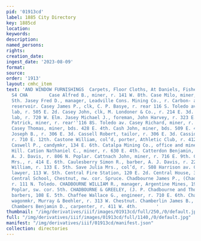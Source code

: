 ```yaml
---
pid: '01913cd'
label: 1885 City Directory
key: 1885cd
location: 
keywords: 
description: 
named_persons: 
rights: 
creation_date: 
ingest_date: '2023-08-09'
format: 
source: 
order: '1913'
layout: cmhc_item
text: 'AND WINDOW FURNISHINGS  Carpets, Floor Cloths, At Daniels, Fisher & Smith’s.  CAS
  S4 CHA        Case Alfred B., miner, r. 141 W. 8th. Case Milo, miner, r. 143 W.
  Sth. Jasey Fred D., manager, Leadville Cons. Mining Co., r. Carbon- ate Hill, above
  reservoir. Casey James P., clk, C. P. Basye, r. rear 116 S. Toledo av. Casey John,
  lab, r. 505 E. 2d. Casey John, clk, M. Londoner & Co., r. 214 E. 3d. Casey Michael,
  lab, r. 720 W. Elm. Jasey Michael J., foreman, John Harvey, r. 323 E. 6th. Casey
  Patrick, miner, r. rear''116 8S. Toledo av. Casey Richard, miner, r. 523 E. 3d.
  Casey Thomas, miner, bds. 428 E. 4th. Cash John, miner, bds. 509 E. 4th. Jassell
  Joseph B., r. 306 E. 3d. Cassell Robert, tailor, r. 306 E. 3d. Cassidy John, miner,
  r. 710 E. 12th. Castone William, col’d, porter, Athletic Club, r. 412 N. Spruce.
  Caswell P., candymkr, 134 E. 6th. Catalpa Mining Co., office and mine, Carbonate
  Hill. Cation Nathaniel C., miner, r. 630 E. 4th. Catterdon Benjamin, col’d, barber,
  A. J. Davis, r. 806 N. Poplar. Cattnach John, miner, r. 716 E. 9th. Cauldwell Bessie
  Mrs., r. 414 E. 6th. Caulesberry Simon R., barber, A. J. Davis, r. 223 W. 4th. Jaulfield
  William, r. 133 E. 5th. Save Julia Mrs., col’d, r. S08 Harrison av. Cavender Charles,
  lawyer, 113 W. Sth. Central Fire Station, 120 E. 2d. Central House, 301 E. 7th.
  Central School, Chestnut, nw. cor. Spruce. Chadbourne James P., (Chadbourne & Greeley,)
  r. 111 N. Toledo. CHADBOURNE WILLIAM R., manager, Argentine Mines, 19 Keystone block,
  Poplar, sw. cor. 5th. CHADBOURNE & GREELEY, (J. P. Chadbourne and Thomas Greeley,)
  barbers, 108 E. 5th. Chaffee Wallace G., engineer, r. 710 E. 6th. Chamberlain Dell,
  wagonmkr, Murray & Beehler, r. 313 W. Chestnut. Chamberlin James B., r. 319 W. 4th.
  Chambers Benjamin D., carpenter, r. 411 W. 4th.       '
thumbnail: "/img/derivatives/iiif/images/01913cd/full/250,/0/default.jpg"
full: "/img/derivatives/iiif/images/01913cd/full/1140,/0/default.jpg"
manifest: "/img/derivatives/iiif/01913cd/manifest.json"
collection: directories
---
```

